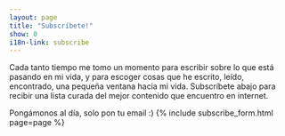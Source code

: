 ```yaml
---
layout: page
title: "Subscríbete!"
show: 0
i18n-link: subscribe
---
```


Cada tanto tiempo me tomo un momento para escribir sobre lo que está pasando en mi vida, y para escoger cosas que he escrito, leído, encontrado, una pequeña ventana hacia mi vida. Subscríbete abajo para recibir una lista curada del mejor contenido que encuentro en internet.

Pongámonos al día, solo pon tu email :)
{% include subscribe_form.html page=page %}